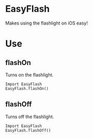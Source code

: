 # EasyFlash

Makes using the flashlight on iOS easy!

# Use
## flashOn
Turns on the flashlight.
```
Import EasyFlash
EasyFlash.flashOn()
```

## flashOff
Turns off the flashlight.
```
Import EasyFlash
EasyFlash.flashOff()
```
